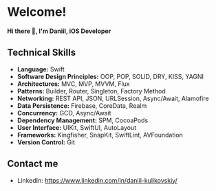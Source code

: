# Welcome!
**Hi there 👋, I'm Daniil, iOS Developer**  

## **Technical Skills**
- **Language:** Swift  
- **Software Design Principles:** OOP, POP, SOLID, DRY, KISS, YAGNI  
- **Architectures:** MVC, MVP, MVVM, Flux 
- **Patterns:** Builder, Router, Singleton, Factory Method  
- **Networking:** REST API, JSON, URLSession, Async/Await, Alamofire  
- **Data Persistence:** Firebase, CoreData, Realm
- **Concurrency:** GCD, Async/Await
- **Dependency Management:** SPM, CocoaPods  
- **User Interface:** UIKit, SwiftUI, AutoLayout  
- **Frameworks:** Kingfisher, SnapKit, SwiftLint, AVFoundation  
- **Version Control:** Git   

## Contact me

- LinkedIn: https://www.linkedin.com/in/daniil-kulikovskiy/
